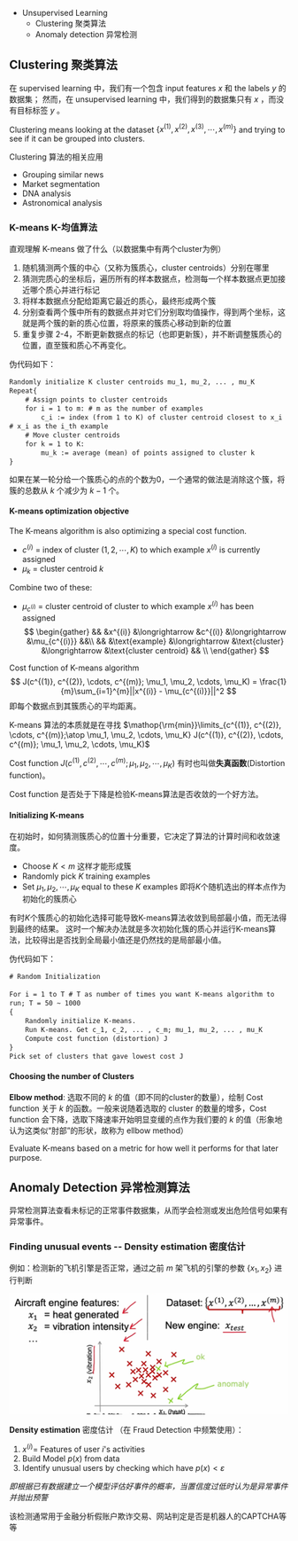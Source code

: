 - Unsupervised Learning
	- Clustering 聚类算法
	- Anomaly detection 异常检测

## Clustering 聚类算法

在 supervised learning 中，我们有一个包含 input features $x$ 和 the labels $y$ 的数据集； 
然而，在 unsupervised learning 中，我们得到的数据集只有 $x$ ，而没有目标标签 $y$ 。

Clustering means looking at the dataset $\{x^{(1)}, x^{(2)}, x^{(3)}, \cdots, x^{(m)}\}$ and trying to see if it can be grouped into clusters. 

Clustering 算法的相关应用
- Grouping similar news
- Market segmentation
- DNA analysis
- Astronomical analysis

### K-means K-均值算法

直观理解 K-means 做了什么（以数据集中有两个cluster为例）
1. 随机猜测两个簇的中心（又称为簇质心，cluster centroids）分别在哪里 
2. 猜测完质心的坐标后，遍历所有的样本数据点，检测每一个样本数据点更加接近哪个质心并进行标记
3. 将样本数据点分配给距离它最近的质心，最终形成两个簇
4. 分别查看两个簇中所有的数据点并对它们分别取均值操作，得到两个坐标，这就是两个簇的新的质心位置，将原来的簇质心移动到新的位置
5. 重复步骤 2-4，不断更新数据点的标记（也即更新簇），并不断调整簇质心的位置，直至簇和质心不再变化。

伪代码如下：
```
Randomly initialize K cluster centroids mu_1, mu_2, ... , mu_K
Repeat{
	# Assign points to cluster centroids
	for i = 1 to m: # m as the number of examples
		c_i := index (from 1 to K) of cluster centroid closest to x_i # x_i as the i_th example
	# Move cluster centroids
	for k = 1 to K:
		mu_k := average (mean) of points assigned to cluster k
}
```

如果在某一轮分给一个簇质心的点的个数为0，一个通常的做法是消除这个簇，将簇的总数从 $k$ 个减少为 $k-1$ 个。

#### K-means optimization objective

The K-means algorithm is also optimizing a special cost function.

- $c^{(i)}$ $=$ index of cluster ($1, 2, \cdots, K$) to which example $x^{(i)}$ is currently assigned 
- $\mu_k$ $=$ cluster centroid $k$

Combine two of these:
- $\mu_{c^{(i)}}$ $=$ cluster centroid of cluster to which example $x^{(i)}$ has been assigned 
$$
\begin{gather}
&& &x^{(i)} &\longrightarrow &c^{(i)} &\longrightarrow &\mu_{c^{(i)}} &&\\
&& &\text{example} &\longrightarrow &\text{cluster} &\longrightarrow &\text{cluster centroid} && \\
\end{gather}
$$

Cost function of K-means algorithm
$$
J(c^{(1)}, c^{(2)}, \cdots, c^{(m)}; \mu_1, \mu_2, \cdots, \mu_K) = \frac{1}{m}\sum_{i=1}^{m}||x^{(i)} - \mu_{c^{(i)}}||^2
$$ 
即每个数据点到其簇质心的平均距离。

K-means 算法的本质就是在寻找 $\mathop{\rm{min}}\limits_{c^{(1)}, c^{(2)}, \cdots, c^{(m)};\atop \mu_1, \mu_2, \cdots, \mu_K} J(c^{(1)}, c^{(2)}, \cdots, c^{(m)}; \mu_1, \mu_2, \cdots, \mu_K)$

Cost function $J(c^{(1)}, c^{(2)}, \cdots, c^{(m)}; \mu_1, \mu_2, \cdots, \mu_K)$ 有时也叫做**失真函数**(Distortion function)。

Cost function 是否处于下降是检验K-means算法是否收敛的一个好方法。

#### Initializing K-means

在初始时，如何猜测簇质心的位置十分重要，它决定了算法的计算时间和收敛速度。

- Choose $K < m$ 这样才能形成簇
- Randomly pick $K$ training examples
- Set $\mu_1, \mu_2, \cdots, \mu_K$ equal to these $K$ examples 即将$K$个随机选出的样本点作为初始化的簇质心

有时$K$个簇质心的初始化选择可能导致K-means算法收敛到局部最小值，而无法得到最终的结果。
这时一个解决办法就是多次初始化簇的质心并运行K-means算法，比较得出是否找到全局最小值还是仍然找的是局部最小值。

伪代码如下：
```
# Random Initialization

For i = 1 to T # T as number of times you want K-means algorithm to run; T = 50 ~ 1000
{
	Randomly initialize K-means.
	Run K-means. Get c_1, c_2, ... , c_m; mu_1, mu_2, ... , mu_K
	Compute cost function (distortion) J
}
Pick set of clusters that gave lowest cost J
```

#### Choosing the number of Clusters

**Elbow method**: 
选取不同的 $k$ 的值（即不同的cluster的数量），绘制 Cost function 关于 $k$ 的函数。一般来说随着选取的 cluster 的数量的增多，Cost function 会下降，选取下降速率开始明显变缓的点作为我们要的 $k$ 的值（形象地认为这类似“肘部”的形状，故称为 ellbow method）

Evaluate K-means based on a metric for how well it performs for that later purpose.

## Anomaly Detection 异常检测算法

异常检测算法查看未标记的正常事件数据集，从而学会检测或发出危险信号如果有异常事件。

### Finding unusual events -- Density estimation 密度估计

例如：检测新的飞机引擎是否正常，通过之前 $m$ 架飞机的引擎的参数 $\{x_1, x_2\}$ 进行判断

![|600](files/AnomalyDetectionExample.png)

**Density estimation** 密度估计 （在 Fraud Detection 中频繁使用）：
1. $x^{(i)} =$ Features of user $i$'s activities
2. Build Model $p(x)$ from data
3. Identify unusual users by checking which have $p(x) < \varepsilon$

*即根据已有数据建立一个模型评估好事件的概率，当置信度过低时认为是异常事件并抛出预警*

该检测通常用于金融分析假账户欺诈交易、网站判定是否是机器人的CAPTCHA等等

